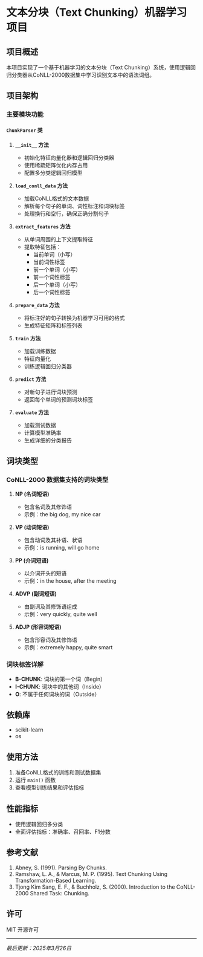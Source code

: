 
# 文本分块（Text Chunking）机器学习项目

## 项目概述

本项目实现了一个基于机器学习的文本分块（Text Chunking）系统，使用逻辑回归分类器从CoNLL-2000数据集中学习识别文本中的语法词组。

## 项目架构

### 主要模块功能

#### `ChunkParser` 类

1. **`__init__` 方法**
   - 初始化特征向量化器和逻辑回归分类器
   - 使用稀疏矩阵优化内存占用
   - 配置多分类逻辑回归模型

2. **`load_conll_data` 方法**
   - 加载CoNLL格式的文本数据
   - 解析每个句子的单词、词性标注和词块标签
   - 处理换行和空行，确保正确分割句子

3. **`extract_features` 方法**
   - 从单词周围的上下文提取特征
   - 提取特征包括：
     - 当前单词（小写）
     - 当前词性标签
     - 前一个单词（小写）
     - 前一个词性标签
     - 后一个单词（小写）
     - 后一个词性标签

4. **`prepare_data` 方法**
   - 将标注好的句子转换为机器学习可用的格式
   - 生成特征矩阵和标签列表

5. **`train` 方法**
   - 加载训练数据
   - 特征向量化
   - 训练逻辑回归分类器

6. **`predict` 方法**
   - 对新句子进行词块预测
   - 返回每个单词的预测词块标签

7. **`evaluate` 方法**
   - 加载测试数据
   - 计算模型准确率
   - 生成详细的分类报告

## 词块类型

### CoNLL-2000 数据集支持的词块类型

1. **NP (名词短语)**
   - 包含名词及其修饰语
   - 示例：the big dog, my nice car

2. **VP (动词短语)**
   - 包含动词及其补语、状语
   - 示例：is running, will go home

3. **PP (介词短语)**
   - 以介词开头的短语
   - 示例：in the house, after the meeting

4. **ADVP (副词短语)**
   - 由副词及其修饰语组成
   - 示例：very quickly, quite well

5. **ADJP (形容词短语)**
   - 包含形容词及其修饰语
   - 示例：extremely happy, quite smart

### 词块标签详解

- **B-CHUNK**: 词块的第一个词（Begin）
- **I-CHUNK**: 词块中的其他词（Inside）
- **O**: 不属于任何词块的词（Outside）

## 依赖库

- scikit-learn
- os

## 使用方法

1. 准备CoNLL格式的训练和测试数据集
2. 运行 `main()` 函数
3. 查看模型训练结果和评估指标

## 性能指标

- 使用逻辑回归多分类
- 全面评估指标：准确率、召回率、F1分数

## 参考文献

1. Abney, S. (1991). Parsing By Chunks.
2. Ramshaw, L. A., & Marcus, M. P. (1995). Text Chunking Using Transformation-Based Learning.
3. Tjong Kim Sang, E. F., & Buchholz, S. (2000). Introduction to the CoNLL-2000 Shared Task: Chunking.

## 许可

MIT 开源许可

---

*最后更新：2025年3月26日*
